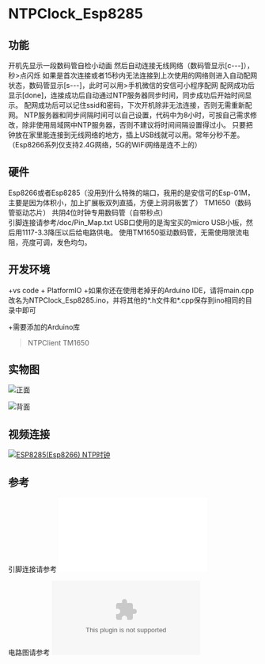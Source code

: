 # NTPClock_Esp8285
## 功能       
开机先显示一段数码管自检小动画
然后自动连接无线网络（数码管显示[c---]），秒>点闪烁
如果是首次连接或者15秒内无法连接到上次使用的网络则进入自动配网状态，数码管显示[s---]，此时可以用>手机微信的安信可小程序配网
配网成功后显示[done]，连接成功后自动通过NTP服务器同步时间，同步成功后开始时间显示。
配网成功后可以记住ssid和密码，下次开机除非无法连接，否则无需重新配网。
NTP服务器和同步间隔时间可以自己设置，代码中为8小时，可按自己需求修改，除非使用局域网中NTP服务器，否则不建议将时间间隔设置得过小。
只要把钟放在家里能连接到无线网络的地方，插上USB线就可以用。常年分秒不差。（Esp8266系列仅支持2.4G网络，5G的WiFi网络是连不上的）
## 硬件
Esp8266或者Esp8285（没用到什么特殊的端口，我用的是安信可的Esp-01M，主要是因为体积小，加上扩展板双列直插，方便上洞洞板罢了）
TM1650（数码管驱动芯片）
共阴4位时钟专用数码管（自带秒点）      
引脚连接请参考/doc/Pin_Map.txt
USB口使用的是淘宝买的micro USB小板，然后用1117-3.3降压以后给电路供电。
使用TM1650驱动数码管，无需使用限流电阻，亮度可调，发色均匀。

## 开发环境
+vs code + PlatformIO
+如果你还在使用老掉牙的Arduino IDE，请将main.cpp改名为NTPClock_Esp8285.ino，并将其他的*.h文件和*.cpp保存到ino相同的目录中即可

+需要添加的Arduino库
>NTPClient
>TM1650

## 实物图
![正面](/pic/IMG_20200531_153703_s.jpg) 

![背面](/pic/IMG_20200531_153719_s.jpg) 

## 视频连接
[![ESP8285(Esp8266) NTP时钟](/pic/IMG_20200531_153703_s.jpg)](https://v.youku.com/v_show/id_XNDY5MzYzMDg1Mg==.html)

## 参考
引脚连接请参考
![引脚连接](/doc/Pin_Map.txt)

电路图请参考
![电路图](/doc/电路图.xlsx)
